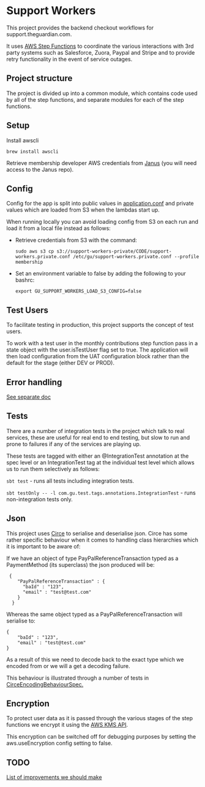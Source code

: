 Support Workers
===============

This project provides the backend checkout workflows for support.theguardian.com.

It uses [AWS Step Functions](https://aws.amazon.com/step-functions/) to coordinate the various interactions with 3rd party systems
such as Salesforce, Zuora, Paypal and Stripe and to provide retry functionality in the event of service outages.

## Project structure
The project is divided up into a common module, which contains code used by all of the step functions, and separate
modules for each of the step functions.

## Setup

Install awscli
```
brew install awscli
```

Retrieve membership developer AWS credentials from [Janus](https://github.com/guardian/janus) (you will need access to the Janus repo).

## Config
Config for the app is split into public values in [application.conf](common/src/main/resources/application.conf)
and private values which are loaded from S3 when the lambdas start up.

When running locally you can avoid loading config from S3 on each run and load it from a local file instead as follows:

* Retrieve credentials from S3 with the command:

    `sudo aws s3 cp s3://support-workers-private/CODE/support-workers.private.conf /etc/gu/support-workers.private.conf --profile membership`

* Set an environment variable to false by adding the following to your bashrc:

    `export GU_SUPPORT_WORKERS_LOAD_S3_CONFIG=false`

## Test Users
To facilitate testing in production, this project supports the concept of test users.

To work with a test user in the monthly contributions step function pass in a state
object with the user.isTestUser flag set to true. The application will then load configuration
from the UAT configuration block rather than the default for the stage (either DEV or PROD).

## Error handling
[See separate doc](./docs/error-handling.md)

## Tests
There are a number of integration tests in the project which talk to real services, these are useful for real end to end testing, but slow to run and prone to failures if any of the services are playing up.

These tests are tagged with either an @IntegrationTest annotation at the spec level or an IntegrationTest tag at the individual test level which allows us to run them selectively as follows:

`sbt test` - runs all tests including integration tests.

`sbt testOnly -- -l com.gu.test.tags.annotations.IntegrationTest` - runs non-integration tests only.


## Json
This project uses [Circe](https://github.com/circe/circe) to serialise and deserialise json.
Circe has some rather specific behaviour when it comes to handling class hierarchies which it is important to be aware of:

If we have an object of type PayPalReferenceTransaction typed as a PaymentMethod (its superclass) the json produced will be:

     {
        "PayPalReferenceTransaction" : {
          "baId" : "123",
          "email" : "test@test.com"
        }
      }

Whereas the same object typed as a PayPalReferenceTransaction will serialise to:

    {
        "baId" : "123",
        "email" : "test@test.com"
    }

As a result of this we need to decode back to the exact type which we encoded from or we will a get a decoding failure.

This behaviour is illustrated through a number of tests in [CirceEncodingBehaviourSpec.](/monthly-contributions/src/test/scala/com/gu/support/workers/CirceEncodingBehaviourSpec.scala)

## Encryption
To protect user data as it is passed through the various stages of the step functions we encrypt it using the [AWS KMS API](https://docs.aws.amazon.com/kms/latest/developerguide/programming-top.html).

This encryption can be switched off for debugging purposes by setting the aws.useEncryption config setting to false.

## TODO

[List of improvements we should make](/TODO.md)
